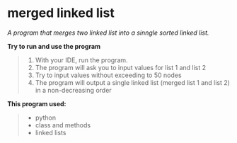 # merged linked list
*A program that merges two linked list into a sinngle sorted linked list.*

**Try to run and use the program**
>1. With your IDE, run the program.
>2. The program will ask you to input values for list 1 and list 2
>3. Try to input values without exceeding to 50 nodes
>4. The program will output a single linked list (merged list 1 and list 2) in a non-decreasing order

**This program used:**
>- python
>- class and methods
>- linked lists

